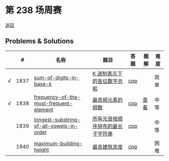 # 第 238 场周赛

[返回](../../README.md)

## Problems & Solutions
|     | #    | 名称                                                                                                | 题目                                                                                                  | 答题                                                                        | 题解 | 难度 |
| --- | ---- | --------------------------------------------------------------------------------------------------- | ----------------------------------------------------------------------------------------------------- | --------------------------------------------------------------------------- | ---- | ---- |
| √   | 1837 | [sum-of-digits-in-base-k](../../problems/sum-of-digits-in-base-k)                                   | [K 进制表示下的各位数字总和](../../problems/sum-of-digits-in-base-k/README.md)                        | [cpp](../../problems/sum-of-digits-in-base-k/SOLUTION.cpp)                  |      | 简单 |
| √ | 1838 | [frequency-of-the-most-frequent-element](../../problems/frequency-of-the-most-frequent-element) | [最高频元素的频数](../../problems/frequency-of-the-most-frequent-element/README.md) | [cpp](../../problems/frequency-of-the-most-frequent-element/SOLUTION.cpp) | [查看](https://leetcode-cn.com/problems/frequency-of-the-most-frequent-element/solution/frequency-of-the-most-frequent-element-b-yer6/) | 中等 | 
|     | 1839 | [longest-substring-of-all-vowels-in-order](../../problems/longest-substring-of-all-vowels-in-order) | [所有元音按顺序排布的最长子字符串](../../problems/longest-substring-of-all-vowels-in-order/README.md) | [cpp](../../problems/longest-substring-of-all-vowels-in-order/SOLUTION.cpp) |      | 中等 |
|     | 1840 | [maximum-building-height](../../problems/maximum-building-height)                                   | [最高建筑高度](../../problems/maximum-building-height/README.md)                                      | [cpp](../../problems/maximum-building-height/SOLUTION.cpp)                  |      | 困难 |
